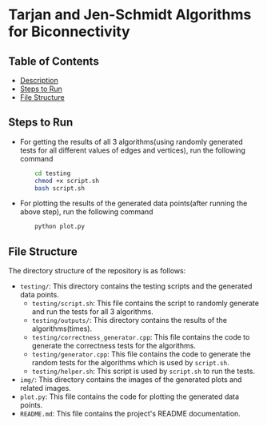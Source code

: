 # Tarjan and Jen-Schmidt Algorithms for Biconnectivity

## Table of Contents
- [Description](##Description)
- [Steps to Run](##Steps-to-Run)
- [File Structure](##File-Structure)


## Steps to Run
- For getting the results of all 3 algorithms(using randomly generated tests for all different values of edges and vertices), run the following command
    ```bash
        cd testing
        chmod +x script.sh
        bash script.sh
    ```
- For plotting the results of the generated data points(after running the above step), run the following command
    ```bash
        python plot.py
    ```


## File Structure
The directory structure of the repository is as follows:
- `testing/`: This directory contains the testing scripts and the generated data points.
    - `testing/script.sh`: This file contains the script to randomly generate and run the tests for all 3 algorithms.
    - `testing/outputs/`: This directory contains the results of the algorithms(times).
    - `testing/correctness_generator.cpp`: This file contains the code to generate the correctness tests for the algorithms.
    - `testing/generator.cpp`: This file contains the code to generate the random tests for the algorithms which is used by `script.sh`.
    - `testing/helper.sh`: This script is used by `script.sh` to run the tests.
- `img/`: This directory contains the images of the generated plots and related images.
- `plot.py`: This file contains the code for plotting the generated data points.    
- `README.md`: This file contains the project's README documentation.
